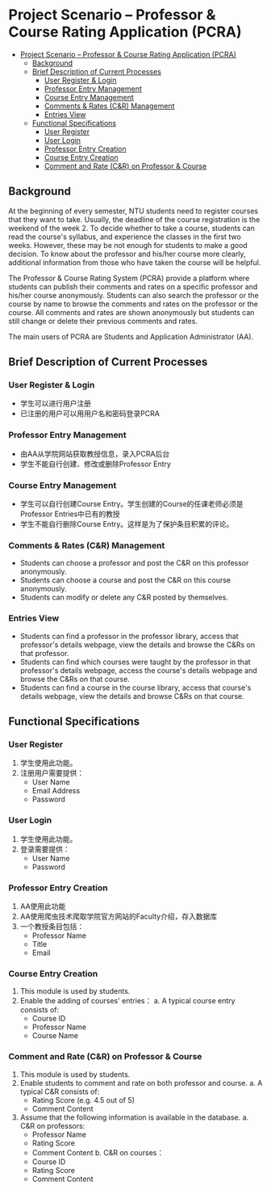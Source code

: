 # Project Scenario – Professor & Course Rating Application (PCRA)

- [Project Scenario – Professor & Course Rating Application (PCRA)](#project-scenario--professor--course-rating-application-pcra)
  - [Background](#background)
  - [Brief Description of Current Processes](#brief-description-of-current-processes)
    - [User Register & Login](#user-register--login)
    - [Professor Entry Management](#professor-entry-management)
    - [Course Entry Management](#course-entry-management)
    - [Comments & Rates (C&R) Management](#comments--rates-cr-management)
    - [Entries View](#entries-view)
  - [Functional Specifications](#functional-specifications)
    - [User Register](#user-register)
    - [User Login](#user-login)
    - [Professor Entry Creation](#professor-entry-creation)
    - [Course Entry Creation](#course-entry-creation)
    - [Comment and Rate (C&R) on Professor & Course](#comment-and-rate-cr-on-professor--course)

## Background

At the beginning of every semester, NTU students need to register courses that they want to take. Usually, the deadline of the course registration is the weekend of the week 2. To decide whether to take a course, students can read the course's syllabus, and experience the classes in the first two weeks. However, these may be not enough for students to make a good decision. To know about the professor and his/her course more clearly, additional information from those who have taken the course will be helpful.

The Professor & Course Rating System (PCRA) provide a platform where students can publish their comments and rates on a specific professor and his/her course anonymously. Students can also search the professor or the course by name to browse the comments and rates on the professor or the course. All comments and rates are shown anonymously but students can still change or delete their previous comments and rates. 

The main users of PCRA are Students and Application Administrator (AA).


## Brief Description of Current Processes

### User Register & Login

- 学生可以进行用户注册
- 已注册的用户可以用用户名和密码登录PCRA

### Professor Entry Management

- 由AA从学院网站获取教授信息，录入PCRA后台
- 学生不能自行创建、修改或删除Professor Entry

### Course Entry Management

- 学生可以自行创建Course Entry。学生创建的Course的任课老师必须是Professor Entries中已有的教授
- 学生不能自行删除Course Entry。这样是为了保护条目积累的评论。

### Comments & Rates (C&R) Management

- Students can choose a professor and post the C&R on this professor anonymously.
- Students can choose a course and post the C&R on this course anonymously.
- Students can modify or delete any C&R posted by themselves.

### Entries View

- Students can find a professor in the professor library, access that professor's details webpage, view the details and browse the C&Rs on that professor.
- Students can find which courses were taught by the professor in that professor's details webpage, access the course's details webpage and browse the C&Rs on that course.
- Students can find a course in the course library, access that course's details webpage, view the details and browse C&Rs on that course.

## Functional Specifications

### User Register

1. 学生使用此功能。
2. 注册用户需要提供：
   - User Name
   - Email Address
   - Password

### User Login

1. 学生使用此功能。
2. 登录需要提供：
   - User Name
   - Password

### Professor Entry Creation

1. AA使用此功能
2. AA使用爬虫技术爬取学院官方网站的Faculty介绍，存入数据库
3. 一个教授条目包括：
   - Professor Name
   - Title
   - Email

### Course Entry Creation

1. This module is used by students.
2. Enable the adding of courses' entries：
   a. A typical course entry consists of:
      - Course ID
      - Professor Name
      - Course Name

### Comment and Rate (C&R) on Professor & Course

1. This module is used by students.
2. Enable students to comment and rate on both professor and course.
   a. A typical C&R consists of:
      - Rating Score (e.g. 4.5 out of 5)
      - Comment Content
3. Assume that the following information is available in the database.
   a. C&R on professors:
      - Professor Name
      - Rating Score
      - Comment Content
   b. C&R on courses：
      - Course ID
      - Rating Score
      - Comment Content